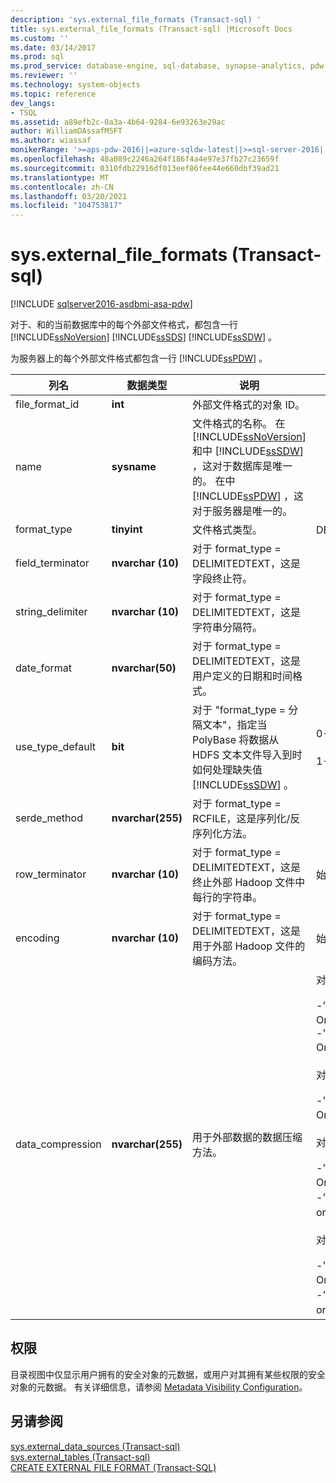 ```yaml
---
description: 'sys.external_file_formats (Transact-sql) '
title: sys.external_file_formats (Transact-sql) |Microsoft Docs
ms.custom: ''
ms.date: 03/14/2017
ms.prod: sql
ms.prod_service: database-engine, sql-database, synapse-analytics, pdw
ms.reviewer: ''
ms.technology: system-objects
ms.topic: reference
dev_langs:
- TSQL
ms.assetid: a89efb2c-0a3a-4b64-9284-6e93263e29ac
author: WilliamDAssafMSFT
ms.author: wiassaf
monikerRange: '>=aps-pdw-2016||=azure-sqldw-latest||>=sql-server-2016||>=sql-server-linux-2017||=azuresqldb-mi-current'
ms.openlocfilehash: 48a089c2246a264f186f4a4e97e37fb27c23659f
ms.sourcegitcommit: 0310fdb22916df013eef86fee44e660dbf39ad21
ms.translationtype: MT
ms.contentlocale: zh-CN
ms.lasthandoff: 03/20/2021
ms.locfileid: "104753817"
---
```

# <a name="sysexternal_file_formats-transact-sql"></a>sys.external_file_formats (Transact-sql) 
[!INCLUDE [sqlserver2016-asdbmi-asa-pdw](../../includes/applies-to-version/sqlserver2016-asdbmi-asa-pdw.md)]

  对于、和的当前数据库中的每个外部文件格式，都包含一行 [!INCLUDE[ssNoVersion](../../includes/ssnoversion-md.md)] [!INCLUDE[ssSDS](../../includes/sssds-md.md)] [!INCLUDE[ssSDW](../../includes/sssdw-md.md)] 。  
  
 为服务器上的每个外部文件格式都包含一行 [!INCLUDE[ssPDW](../../includes/sspdw-md.md)] 。  
  
|列名|数据类型|说明|范围|  
|-----------------|---------------|-----------------|-----------|  
|file_format_id|**int**|外部文件格式的对象 ID。||  
|name|**sysname**|文件格式的名称。 在 [!INCLUDE[ssNoVersion](../../includes/ssnoversion-md.md)] 和中 [!INCLUDE[ssSDW](../../includes/sssdw-md.md)] ，这对于数据库是唯一的。 在中 [!INCLUDE[ssPDW](../../includes/sspdw-md.md)] ，这对于服务器是唯一的。||  
|format_type|**tinyint**|文件格式类型。|DELIMITEDTEXT、RCFILE、ORC、PARQUET|  
|field_terminator|**nvarchar (10)**|对于 format_type = DELIMITEDTEXT，这是字段终止符。||  
|string_delimiter|**nvarchar (10)**|对于 format_type = DELIMITEDTEXT，这是字符串分隔符。||  
|date_format|**nvarchar(50)**|对于 format_type = DELIMITEDTEXT，这是用户定义的日期和时间格式。||  
|use_type_default|**bit**|对于 "format_type = 分隔文本"，指定当 PolyBase 将数据从 HDFS 文本文件导入到时如何处理缺失值 [!INCLUDE[ssSDW](../../includes/sssdw-md.md)] 。|0-将缺失值存储为字符串 "NULL"。<br /><br /> 1-将缺失值存储为列默认值。|  
|serde_method|**nvarchar(255)**|对于 format_type = RCFILE，这是序列化/反序列化方法。||  
|row_terminator|**nvarchar (10)**|对于 format_type = DELIMITEDTEXT，这是终止外部 Hadoop 文件中每行的字符串。|始终为 "\n"。|  
|encoding|**nvarchar (10)**|对于 format_type = DELIMITEDTEXT，这是用于外部 Hadoop 文件的编码方法。|始终为 "UTF8"。|  
|data_compression|**nvarchar(255)**|用于外部数据的数据压缩方法。|对于 format_type = DELIMITEDTEXT：<br /><br /> -"org. Org.apache.hadoop.io.compress.defaultcodec"。<br />-"org. Org.apache.hadoop.io.compress.gzipcodec"。<br /><br /> 对于 format_type = RCFILE：<br /><br /> -"org. Org.apache.hadoop.io.compress.defaultcodec"。<br /><br /> 对于 format_type = ORC：<br /><br /> -"org. Org.apache.hadoop.io.compress.defaultcodec"。<br />-"org. 为使用 org.apache.io.compress.snappycodec"。<br /><br /> 对于 format_type = PARQUET：<br /><br /> -"org. Org.apache.hadoop.io.compress.gzipcodec"。<br />-"org. 为使用 org.apache.io.compress.snappycodec"。|  
  
## <a name="permissions"></a>权限  
 目录视图中仅显示用户拥有的安全对象的元数据，或用户对其拥有某些权限的安全对象的元数据。 有关详细信息，请参阅 [Metadata Visibility Configuration](../../relational-databases/security/metadata-visibility-configuration.md)。  
  
## <a name="see-also"></a>另请参阅  
 [sys.external_data_sources &#40;Transact-sql&#41;](../../relational-databases/system-catalog-views/sys-external-data-sources-transact-sql.md)   
 [sys.external_tables &#40;Transact-sql&#41;](../../relational-databases/system-catalog-views/sys-external-tables-transact-sql.md)   
 [CREATE EXTERNAL FILE FORMAT (Transact-SQL)](../../t-sql/statements/create-external-file-format-transact-sql.md)  
  
  
